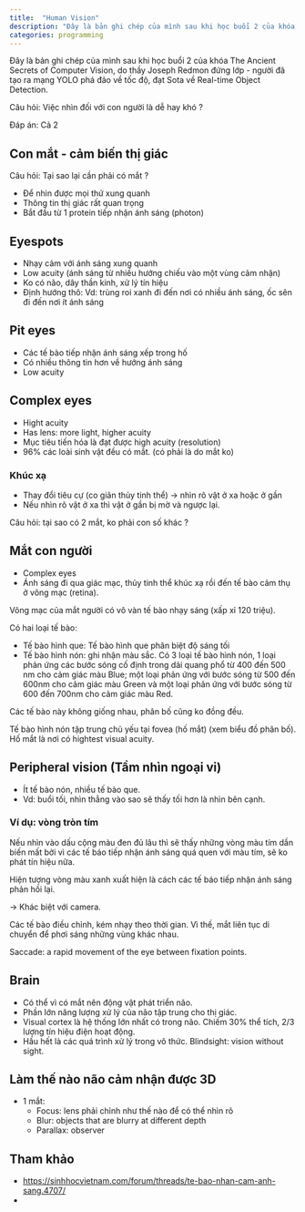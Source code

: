 ```yaml
---
title:  "Human Vision"
description: "Đây là bản ghi chép của mình sau khi học buổi 2 của khóa The Ancient Secrets of Computer Vision"
categories: programming
---
```


Đây là bản ghi chép của mình sau khi học buổi 2 của khóa The Ancient Secrets of Computer Vision, do thầy Joseph Redmon đứng lớp - người đã tạo ra mạng YOLO phá đảo về tốc độ, đạt Sota về Real-time Object Detection.

Câu hỏi: Việc nhìn đối với con người là dễ hay khó ?

Đáp án: Cả 2

## Con mắt - cảm biến thị giác 

Câu hỏi: Tại sao lại cần phải có mắt ?
- Để nhìn được mọi thứ xung quanh
- Thông tin thị giác rất quan trọng
- Bắt đầu từ 1 protein tiếp nhận ánh sáng (photon)

## Eyespots
- Nhạy cảm với ánh sáng xung quanh
- Low acuity (ánh sáng từ nhiều hướng chiếu vào một vùng cảm nhận)
- Ko có não, dây thần kinh, xử lý tín hiệu
- Định hướng thô: Vd: trùng roi xanh đi đến nơi có nhiều ánh sáng, ốc sên đi đến nơi ít ánh sáng

## Pit eyes
- Các tế bào tiếp nhận ánh sáng xếp trong hố
- Có nhiều thông tin hơn về hướng ánh sáng
- Low acuity

## Complex eyes
- Hight acuity
- Has lens: more light, higher acuity
- Mục tiêu tiến hóa là đạt được high acuity (resolution)
- 96% các loài sinh vật đều có mắt. (có phải là do mắt ko)

### Khúc xạ
- Thay đổi tiêu cự (co giãn thủy tinh thể) -> nhìn rõ vật ở xa hoặc ở gần
- Nếu nhìn rõ vật ở xa thì vật ở gần bị mờ và ngược lại.

Câu hỏi: tại sao có 2 mắt, ko phải con số khác ?

## Mắt con người
- Complex eyes
- Ánh sáng đi qua giác mạc, thủy tinh thể khúc xạ rồi đến tế bào cảm thụ ở võng mạc (retina).

Võng mạc của mắt người có vô vàn tế bào nhạy sáng (xấp xỉ 120 triệu). 

Có hai loại tế bào: 
- Tế bào hình que: Tế bào hình que phân biệt độ sáng tối
- Tế bào hình nón: ghi nhận màu sắc. Có 3 loại tế bào hình nón, 1 loại phản ứng các bước sóng cố định trong dải quang phổ từ 400 đến 500 nm cho cảm giác màu Blue; một loại phản ứng với bước sóng từ 500 đến 600nm cho cảm giác màu Green và một loại phản ứng với bước sóng từ 600 đến 700nm cho cảm giác màu Red.

Các tế bào này không giống nhau, phân bố cũng ko đồng đều.

Tế bào hình nón tập trung chủ yếu tại fovea (hố mắt) (xem biểu đồ phân bố). Hố mắt là nơi có hightest visual acuity.

## Peripheral vision (Tầm nhìn ngoại vi)
- Ít tế bào nón, nhiều tế bào que.
- Vd: buổi tối, nhìn thẳng vào sao sẽ thấy tối hơn là nhìn bên cạnh.

### Ví dụ: vòng tròn tím
Nếu nhìn vào dấu cộng màu đen đủ lâu thì sẽ thấy những vòng màu tím dần biến mất bởi vì các tế báo tiếp nhận ánh sáng quá quen với màu tím, sẽ ko phát tín hiệu nữa. 

Hiện tượng vòng màu xanh xuất hiện là cách các tế báo tiếp nhận ánh sáng phản hồi lại.

-> Khác biệt với camera.

Các tế bào điều chỉnh, kém nhạy theo thời gian. Vì thế, mắt liên tục di chuyển để phơi sáng những vùng khác nhau.

Saccade: a rapid movement of the eye between fixation points.

## Brain
- Có thể vì có mắt nên động vật phát triển não.
- Phần lớn năng lượng xử lý của não tập trung cho thị giác.
- Visual cortex là hệ thống lớn nhất có trong não. Chiếm 30% thể tích, 2/3 lượng tín hiệu điện hoạt động. 
- Hầu hết là các quá trình xử lý trong vô thức.
Blindsight: vision without sight.

## Làm thế nào não cảm nhận được 3D
- 1 mắt:
  - Focus: lens phải chỉnh như thế nào để có thể nhìn rõ
  - Blur: objects that are blurry at different depth
  - Parallax: observer 


## Tham khảo
- https://sinhhocvietnam.com/forum/threads/te-bao-nhan-cam-anh-sang.4707/
- 

